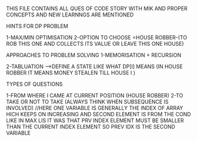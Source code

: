 THIS FILE CONTAINS ALL QUES OF CODE STORY WITH MIK AND PROPER CONCEPTS AND NEW LEARNNGS ARE MENTIONED


HINTS FOR DP PROBLEM

1-MAX/MIN OPTIMISATION
2-OPTION TO CHOOSE
  =HOUSE ROBBER-(TO ROB THIS ONE AND COLLECTS ITS VALUE OR LEAVE THIS ONE HOUSE)


APPROACHES TO PROBLEM SOLVING
1-MEMORISATION + RECURSION

2-TABLUATION -->DEFINE A STATE LIKE WHAT DP[I] MEANS (IN HOUSE ROBBER IT MEANS MONEY STEALEN TILL HOUSE I )


TYPES OF QUESTIONS

1-FROM WHERE I CAME AT CURRENT POSITION (HOUSE ROBBER) 
2-TO TAKE OR NOT TO TAKE (ALWAYS THINK WHEN SUBSEQUENCE IS INVOLVED) //HERE ONE VARIABLE IS GENERALLY THE INDEX OF ARRAY HICH KEEPS ON INCREASING AND SECOND ELEMENT IS FROM THE COND LIKE IN MAX LIS IT WAS THAT PRV INDEX ELEMENT MUST BE SMALLER THAN THE CURRENT INDEX ELEMENT SO PREV IDX IS THE SECOND VARIABLE  
